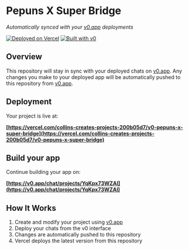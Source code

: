 # Pepuns X Super Bridge

*Automatically synced with your [v0.app](https://v0.app) deployments*

[![Deployed on Vercel](https://img.shields.io/badge/Deployed%20on-Vercel-black?style=for-the-badge&logo=vercel)](https://vercel.com/collins-creates-projects-200b05d7/v0-pepuns-x-super-bridge)
[![Built with v0](https://img.shields.io/badge/Built%20with-v0.app-black?style=for-the-badge)](https://v0.app/chat/projects/YqKpx73WZAI)

## Overview

This repository will stay in sync with your deployed chats on [v0.app](https://v0.app).
Any changes you make to your deployed app will be automatically pushed to this repository from [v0.app](https://v0.app).

## Deployment

Your project is live at:

**[https://vercel.com/collins-creates-projects-200b05d7/v0-pepuns-x-super-bridge](https://vercel.com/collins-creates-projects-200b05d7/v0-pepuns-x-super-bridge)**

## Build your app

Continue building your app on:

**[https://v0.app/chat/projects/YqKpx73WZAI](https://v0.app/chat/projects/YqKpx73WZAI)**

## How It Works

1. Create and modify your project using [v0.app](https://v0.app)
2. Deploy your chats from the v0 interface
3. Changes are automatically pushed to this repository
4. Vercel deploys the latest version from this repository